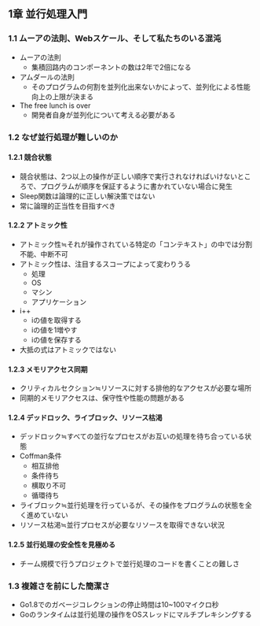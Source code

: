 ## 1章 並行処理入門

### 1.1 ムーアの法則、Webスケール、そして私たちのいる混沌

- ムーアの法則
  - 集積回路内のコンポーネントの数は2年で2倍になる
- アムダールの法則
  - そのプログラムの何割を並列化出来ないかによって、並列化による性能向上の上限が決まる
- The free lunch is over
  - 開発者自身が並列化について考える必要がある

### 1.2 なぜ並行処理が難しいのか

#### 1.2.1 競合状態

- 競合状態は、2つ以上の操作が正しい順序で実行されなければいけないところで、プログラムが順序を保証するように書かれていない場合に発生
- Sleep関数は論理的に正しい解決策ではない
- 常に論理的正当性を目指すべき

#### 1.2.2 アトミック性

- アトミック性≒それが操作されている特定の「コンテキスト」の中では分割不能、中断不可
- アトミック性は、注目するスコープによって変わりうる
  - 処理
  - OS
  - マシン
  - アプリケーション
- i++
  - iの値を取得する
  - iの値を1増やす
  - iの値を保存する
- 大抵の式はアトミックではない

#### 1.2.3 メモリアクセス同期

- クリティカルセクション≒リソースに対する排他的なアクセスが必要な場所
- 同期的メモリアクセスは、保守性や性能の問題がある

#### 1.2.4 デッドロック、ライブロック、リソース枯渇

- デッドロック≒すべての並行なプロセスがお互いの処理を待ち合っている状態
- Coffman条件
  - 相互排他
  - 条件待ち
  - 横取り不可
  - 循環待ち
- ライブロック≒並行処理を行っているが、その操作をプログラムの状態を全く進めていない
- リソース枯渇≒並行プロセスが必要なリソースを取得できない状況

#### 1.2.5 並行処理の安全性を見極める

- チーム規模で行うプロジェクトで並行処理のコードを書くことの難しさ

### 1.3 複雑さを前にした簡潔さ

- Go1.8でのガベージコレクションの停止時間は10~100マイクロ秒
- Goのランタイムは並行処理の操作をOSスレッドにマルチプレキシングする
